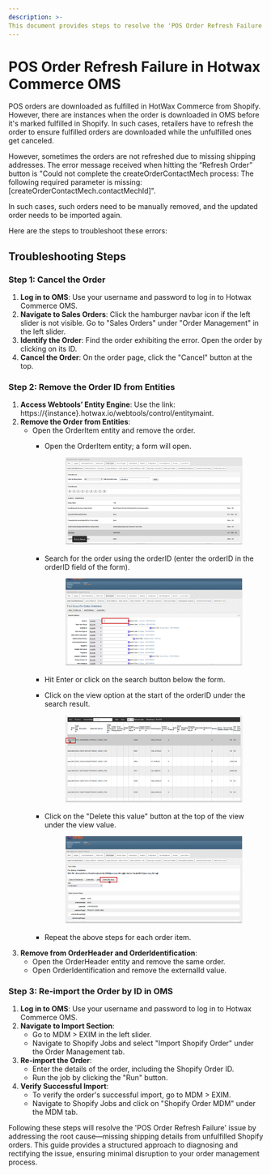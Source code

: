 ```yaml
---
description: >-
This document provides steps to resolve the 'POS Order Refresh Failure' issue in Hotwax Commerce OMS.
---
```


# POS Order Refresh Failure in Hotwax Commerce OMS


POS orders are downloaded as fulfilled in HotWax Commerce from Shopify. However, there are instances when the order is downloaded in OMS before it's marked fulfilled in Shopify. In such cases, retailers have to refresh the order to ensure fulfilled orders are downloaded while the unfulfilled ones get canceled.

However, sometimes the orders are not refreshed due to missing shipping addresses. The error message received when hitting the “Refresh Order” button is "Could not complete the createOrderContactMech process: The following required parameter is missing: [createOrderContactMech.contactMechId]".

In such cases, such orders need to be manually removed, and the updated order needs to be imported again.

Here are the steps to troubleshoot these errors:

## Troubleshooting Steps

### Step 1: Cancel the Order
1. **Log in to OMS**: Use your username and password to log in to Hotwax Commerce OMS.
2. **Navigate to Sales Orders**: Click the hamburger navbar icon if the left slider is not visible. Go to "Sales Orders" under "Order Management" in the left slider.
3. **Identify the Order**: Find the order exhibiting the error. Open the order by clicking on its ID.
4. **Cancel the Order**: On the order page, click the "Cancel" button at the top.

### Step 2: Remove the Order ID from Entities
1. **Access Webtools’ Entity Engine**: Use the link: https://{instance}.hotwax.io/webtools/control/entitymaint.
2. **Remove the Order from Entities**:
   - Open the OrderItem entity and remove the order.
     - Open the OrderItem entity; a form will open.&#x20;

       <figure><img src="../.gitbook/assets/findRecord.png" alt=""><figcaption></figcaption></figure>
     - Search for the order using the orderID (enter the orderID in the orderID field of the form).&#x20;

       <figure><img src="../.gitbook/assets/searchOption.png" alt=""><figcaption></figcaption></figure>
     - Hit Enter or click on the search button below the form.
     - Click on the view option at the start of the orderID under the search result.&#x20;

       <figure><img src="../.gitbook/assets/view.png" alt=""><figcaption></figcaption></figure>
     - Click on the "Delete this value" button at the top of the view under the view value.&#x20;

       <figure><img src="../.gitbook/assets/deleteValue.png" alt=""><figcaption></figcaption></figure>
     - Repeat the above steps for each order item.
3. **Remove from OrderHeader and OrderIdentification**:
   - Open the OrderHeader entity and remove the same order.
   - Open OrderIdentification and remove the externalId value.

### Step 3: Re-import the Order by ID in OMS
1. **Log in to OMS**: Use your username and password to log in to Hotwax Commerce OMS.
2. **Navigate to Import Section**:
   - Go to MDM > EXIM in the left slider.
   - Navigate to Shopify Jobs and select "Import Shopify Order" under the Order Management tab.
3. **Re-import the Order**:
   - Enter the details of the order, including the Shopify Order ID.
   - Run the job by clicking the "Run" button.
4. **Verify Successful Import**:
   - To verify the order's successful import, go to MDM > EXIM.
   - Navigate to Shopify Jobs and click on "Shopify Order MDM" under the MDM tab.

Following these steps will resolve the 'POS Order Refresh Failure' issue by addressing the root cause—missing shipping details from unfulfilled Shopify orders. This guide provides a structured approach to diagnosing and rectifying the issue, ensuring minimal disruption to your order management process.